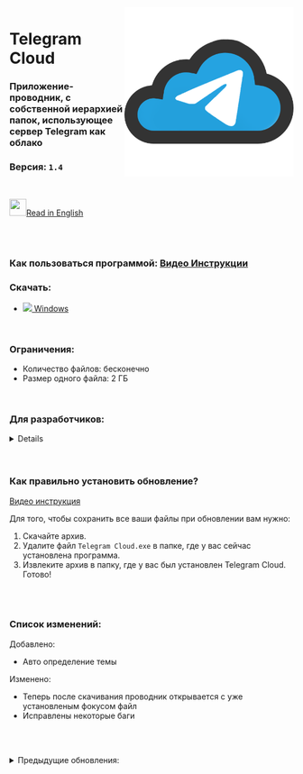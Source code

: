 <img src="TelegramCloud/Web/images/TelegramCloud.png" width="300" align="right">

# Telegram Cloud

### Приложение-проводник, с собственной иерархией папок, использующее сервер Telegram как облако

### Версия: <a id="version"><code>1.4</code></a>

</br>

<a href="README_EN.md" ><img src="https://emojio.ru/images/twitter-64/1f1fa-1f1f8.png" width="30" height="30"></img>Read in English</a>

</br></br>

### Как пользоваться программой: <a href="https://superzombi.github.io/telegram-cloud.docs">Видео Инструкции</a>

### Скачать:
<ul>
 <li><img src="https://img-premium.flaticon.com/png/512/888/888882.png?token=exp=1622637331~hmac=bf60c71ded33b51da0a6d32c3833d1f7" height=15px><a href="https://github.com/SuperZombi/Telegram_Cloud/releases"> Windows</a></li>
</ul>
</br>

### Ограничения:

<ul>
 <li>Количество файлов: бесконечно</li>
  <li>Размер одного файла: 2 ГБ</li>
</ul>
</br>


### Для разработчиков:
<details>
 
### <a href="https://superzombi.github.io/telegram-cloud.docs/developer.html">Инструкции для разработчиков</a></br>
   
### Необходимые библиотеки Python:
<details>
<ul>
 <li><a href="https://pypi.org/project/Pyrogram/">pyrogram</a></li>
  <li><a href="https://pypi.org/project/Eel/">eel</a></li>
 <li><a href="https://pypi.org/project/requests/">requests</a></li>
 <li><a href="https://pypi.org/project/beautifulsoup4/">beautifulsoup</a></li>
</ul>
</details>
</details>
</br></br>


### Как правильно установить обновление?
<a href="https://superzombi.github.io/telegram-cloud.docs/#upgrade">Видео инструкция</a>

Для того, чтобы сохранить все ваши файлы при обновлении вам нужно:
<ol>
 <li>Скачайте архив.</li>
 <li>Удалите файл <code>Telegram Cloud.exe</code> в папке, где у вас сейчас установлена программа.</li>
 <li>Извлеките архив в папку, где у вас был установлен Telegram Cloud.</li>
 Готово!
</ol>

</br></br>

### Список изменений:

<div id="change_list">
Добавлено:
<ul>
 <li>Авто определение темы</li>
</ul>
Изменено:
<ul>
 <li>Теперь после скачивания проводник открывается с уже установленым фокусом файл</li>
 <li>Исправлены некоторые баги</li>
</ul>
</div>
 
 
 </br></br>
 <details>
 <summary>Предыдущие обновления:</summary>
 <table>
  
<tr><td>1.4</td>
  <td>
Добавлено:
<ul>
 <li>Авто определение темы</li>
</ul>
Изменено:
<ul>
 <li>Теперь после скачивания проводник открывается с уже установленым фокусом файл</li>
 <li>Исправлены некоторые баги</li>
</ul>
 </td></tr>  
  
  
<tr><td>1.3</td>
  <td>
Добавлено:
<ul>
 <li>Тёмная тема</li>
 <li>Авто проверка обновлений</li>
</ul>
 Изменено:
<ul>
 <li>Исправлен баг с окном поиска</li>
  <li>Теперь поиск не обращает внимание на регистр</li>
</ul>
 </td></tr> 
  
  
   <tr><td>1.2</td>
  <td>
Добавлено:
<ul>
 <li>Поиск файлов</li>
  <li>Красивые уведомления</li>
</ul>
Изменено:
<ul>
 <li>Исправлена ошибка карусельного меню</li>
  <li>Кнопка GitHub переехала в карусельное меню</li>
</ul>
 </td></tr> 
  
  
  <tr><td>1.1</td>
  <td>
 Добавлено:
<ul>
 <li>Сортировка файлов</li>
  <li>Проверка обновлений</li>
</ul>
 Изменено:
<ul>
 <li> Исправлены некоторые ошибки</li>
</ul>
 </td></tr>
 </table>
</details>
